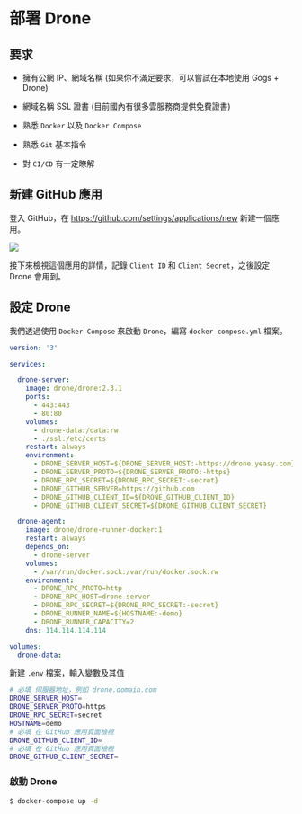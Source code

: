 # 部署 Drone

## 要求

* 擁有公網 IP、網域名稱 (如果你不滿足要求，可以嘗試在本地使用 Gogs + Drone)

* 網域名稱 SSL 證書 (目前國內有很多雲服務商提供免費證書)

* 熟悉 `Docker` 以及 `Docker Compose`

* 熟悉 `Git` 基本指令

* 對 `CI/CD` 有一定瞭解

## 新建 GitHub 應用

登入 GitHub，在 https://github.com/settings/applications/new 新建一個應用。

![](https://docs.drone.io/screenshots/github_application_create.png)

接下來檢視這個應用的詳情，記錄 `Client ID` 和 `Client Secret`，之後設定 Drone 會用到。

## 設定 Drone

我們透過使用 `Docker Compose` 來啟動 `Drone`，編寫 `docker-compose.yml` 檔案。

```yaml
version: '3'

services:

  drone-server:
    image: drone/drone:2.3.1
    ports:
      - 443:443
      - 80:80
    volumes:
      - drone-data:/data:rw
      - ./ssl:/etc/certs
    restart: always
    environment:
      - DRONE_SERVER_HOST=${DRONE_SERVER_HOST:-https://drone.yeasy.com}
      - DRONE_SERVER_PROTO=${DRONE_SERVER_PROTO:-https}
      - DRONE_RPC_SECRET=${DRONE_RPC_SECRET:-secret}
      - DRONE_GITHUB_SERVER=https://github.com
      - DRONE_GITHUB_CLIENT_ID=${DRONE_GITHUB_CLIENT_ID}
      - DRONE_GITHUB_CLIENT_SECRET=${DRONE_GITHUB_CLIENT_SECRET}

  drone-agent:
    image: drone/drone-runner-docker:1
    restart: always
    depends_on:
      - drone-server
    volumes:
      - /var/run/docker.sock:/var/run/docker.sock:rw
    environment:
      - DRONE_RPC_PROTO=http
      - DRONE_RPC_HOST=drone-server
      - DRONE_RPC_SECRET=${DRONE_RPC_SECRET:-secret}
      - DRONE_RUNNER_NAME=${HOSTNAME:-demo}
      - DRONE_RUNNER_CAPACITY=2
    dns: 114.114.114.114

volumes:
  drone-data:
```

新建 `.env` 檔案，輸入變數及其值

```bash
# 必填 伺服器地址，例如 drone.domain.com
DRONE_SERVER_HOST=
DRONE_SERVER_PROTO=https
DRONE_RPC_SECRET=secret
HOSTNAME=demo
# 必填 在 GitHub 應用頁面檢視
DRONE_GITHUB_CLIENT_ID=
# 必填 在 GitHub 應用頁面檢視
DRONE_GITHUB_CLIENT_SECRET=
```

### 啟動 Drone

```bash
$ docker-compose up -d
```
